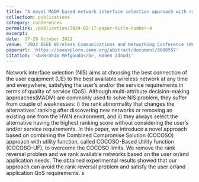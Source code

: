 ```yaml
---
title: "A novel MADM based network interface selection approach with rank reversal avoidance in HWNs"
collection: publications
category: conferences
permalink: /publication/2024-02-17-paper-title-number-4 
excerpt: 
date:  27-29 October 2021
venue: '2022 IEEE Wireless Communications and Networking Conference (WCNC), Austin, TX, USA.'
paperurl: 'https://ieeexplore.ieee.org/abstract/document/9680557'
citation: '<b>Brahim Mefgouda</b>, Hanen Idoudi'
---
```



Network interface selection (NIS) aims at choosing the best connection of the user equipment (UE) to the best available wireless network at any time and everywhere, satisfying the user’s and/or the service requirements in terms of quality of service (QoS). Although multi-attribute decision-making approaches(MADM) are commonly used to solve NIS problem, they suffer from couple of weaknesses: i) the rank abnormality that changes the alternatives’ ranking after discovering new networks or removing an existing one from the HWN environment, and ii) they always select the alternative having the highest ranking score without considering the user’s and/or service requirements. In this paper, we introduce a novel approach based on combining the Combined Compromise Solution (COCOSO) approach with utility function, called COCOSO-Based Utility function (COCOSO-UF), to overcome the COCOSO limits. We remove the rank reversal problem and we rank available networks based on the user or/and application needs. The obtained experimental results showed that our approach can avoid the rank reversal problem and satisfy the user or/and application QoS requirements.
s